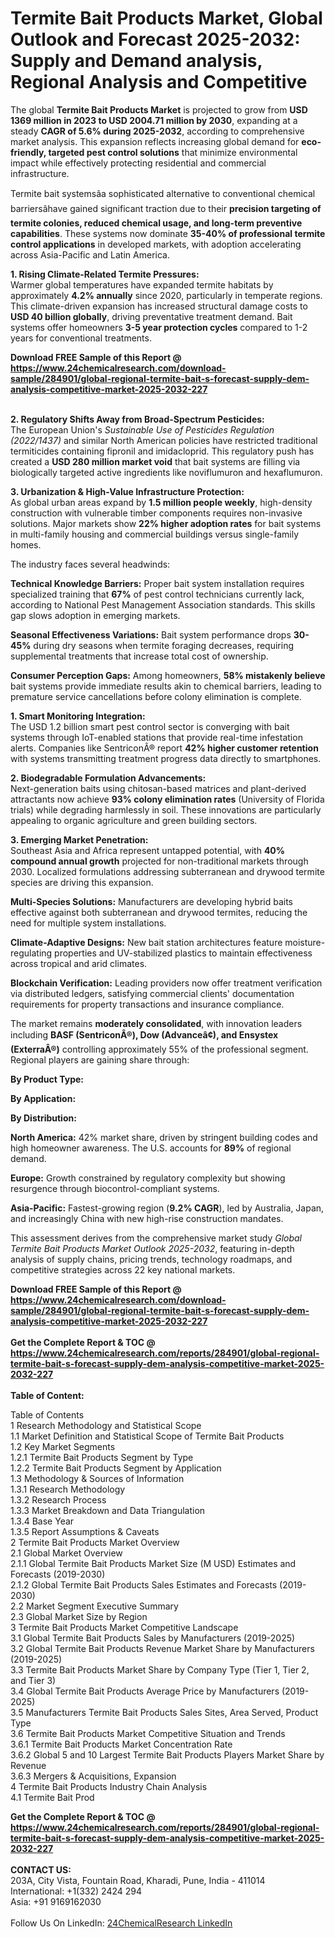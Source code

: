 <h1>Termite Bait Products Market, Global Outlook and Forecast 2025-2032: Supply and Demand analysis, Regional Analysis and Competitive</h1><p>The global <strong>Termite Bait Products Market</strong> is projected to grow from <strong>USD 1369 million in 2023 to USD 2004.71 million by 2030</strong>, expanding at a steady <strong>CAGR of 5.6% during 2025-2032</strong>, according to comprehensive market analysis. This expansion reflects increasing global demand for <strong>eco-friendly, targeted pest control solutions</strong> that minimize environmental impact while effectively protecting residential and commercial infrastructure.</p><p>Termite bait systemsâa sophisticated alternative to conventional chemical barriersâhave gained significant traction due to their <strong>precision targeting of termite colonies, reduced chemical usage, and long-term preventive capabilities</strong>. These systems now dominate <strong>35-40% of professional termite control applications</strong> in developed markets, with adoption accelerating across Asia-Pacific and Latin America.</p><p><strong>1. Rising Climate-Related Termite Pressures:</strong><br>
Warmer global temperatures have expanded termite habitats by approximately <strong>4.2% annually</strong> since 2020, particularly in temperate regions. This climate-driven expansion has increased structural damage costs to <strong>USD 40 billion globally</strong>, driving preventative treatment demand. Bait systems offer homeowners <strong>3-5 year protection cycles</strong> compared to 1-2 years for conventional treatments.</p><div><b>Download FREE Sample of this Report @ 
            <a href="https://www.24chemicalresearch.com/download-sample/284901/global-regional-termite-bait-s-forecast-supply-dem-analysis-competitive-market-2025-2032-227">
            https://www.24chemicalresearch.com/download-sample/284901/global-regional-termite-bait-s-forecast-supply-dem-analysis-competitive-market-2025-2032-227</a></b></div><br><p><strong>2. Regulatory Shifts Away from Broad-Spectrum Pesticides:</strong><br>
The European Union's <em>Sustainable Use of Pesticides Regulation (2022/1437)</em> and similar North American policies have restricted traditional termiticides containing fipronil and imidacloprid. This regulatory push has created a <strong>USD 280 million market void</strong> that bait systems are filling via biologically targeted active ingredients like noviflumuron and hexaflumuron.</p><p><strong>3. Urbanization &amp; High-Value Infrastructure Protection:</strong><br>
As global urban areas expand by <strong>1.5 million people weekly</strong>, high-density construction with vulnerable timber components requires non-invasive solutions. Major markets show <strong>22% higher adoption rates</strong> for bait systems in multi-family housing and commercial buildings versus single-family homes.</p><p>The industry faces several headwinds:</p><p><strong>Technical Knowledge Barriers:</strong> Proper bait system installation requires specialized training that <strong>67%</strong> of pest control technicians currently lack, according to National Pest Management Association standards. This skills gap slows adoption in emerging markets.</p><p><strong>Seasonal Effectiveness Variations:</strong> Bait system performance drops <strong>30-45%</strong> during dry seasons when termite foraging decreases, requiring supplemental treatments that increase total cost of ownership.</p><p><strong>Consumer Perception Gaps:</strong> Among homeowners, <strong>58% mistakenly believe</strong> bait systems provide immediate results akin to chemical barriers, leading to premature service cancellations before colony elimination is complete.</p><p><strong>1. Smart Monitoring Integration:</strong><br>
The USD 1.2 billion smart pest control sector is converging with bait systems through IoT-enabled stations that provide real-time infestation alerts. Companies like SentriconÂ® report <strong>42% higher customer retention</strong> with systems transmitting treatment progress data directly to smartphones.</p><p><strong>2. Biodegradable Formulation Advancements:</strong><br>
Next-generation baits using chitosan-based matrices and plant-derived attractants now achieve <strong>93% colony elimination rates</strong> (University of Florida trials) while degrading harmlessly in soil. These innovations are particularly appealing to organic agriculture and green building sectors.</p><p><strong>3. Emerging Market Penetration:</strong><br>
Southeast Asia and Africa represent untapped potential, with <strong>40% compound annual growth</strong> projected for non-traditional markets through 2030. Localized formulations addressing subterranean and drywood termite species are driving this expansion.</p><p><strong>Multi-Species Solutions:</strong> Manufacturers are developing hybrid baits effective against both subterranean and drywood termites, reducing the need for multiple system installations.</p><p><strong>Climate-Adaptive Designs:</strong> New bait station architectures feature moisture-regulating properties and UV-stabilized plastics to maintain effectiveness across tropical and arid climates.</p><p><strong>Blockchain Verification:</strong> Leading providers now offer treatment verification via distributed ledgers, satisfying commercial clients' documentation requirements for property transactions and insurance compliance.</p><p>The market remains <strong>moderately consolidated</strong>, with innovation leaders including <strong>BASF (SentriconÂ®), Dow (Advanceâ¢), and Ensystex (ExterraÂ®)</strong> controlling approximately 55% of the professional segment. Regional players are gaining share through:</p><p><strong>By Product Type:</strong></p><p><strong>By Application:</strong></p><p><strong>By Distribution:</strong></p><p><strong>North America:</strong> 42% market share, driven by stringent building codes and high homeowner awareness. The U.S. accounts for <strong>89%</strong> of regional demand.</p><p><strong>Europe:</strong> Growth constrained by regulatory complexity but showing resurgence through biocontrol-compliant systems.</p><p><strong>Asia-Pacific:</strong> Fastest-growing region (<strong>9.2% CAGR</strong>), led by Australia, Japan, and increasingly China with new high-rise construction mandates.</p><p>This assessment derives from the comprehensive market study <em>Global Termite Bait Products Market Outlook 2025-2032</em>, featuring in-depth analysis of supply chains, pricing trends, technology roadmaps, and competitive strategies across 22 key national markets.</p><div><b>Download FREE Sample of this Report @ 
            <a href="https://www.24chemicalresearch.com/download-sample/284901/global-regional-termite-bait-s-forecast-supply-dem-analysis-competitive-market-2025-2032-227">
            https://www.24chemicalresearch.com/download-sample/284901/global-regional-termite-bait-s-forecast-supply-dem-analysis-competitive-market-2025-2032-227</a></b></div><br><div><b>Get the Complete Report & TOC @ 
            <a href="https://www.24chemicalresearch.com/reports/284901/global-regional-termite-bait-s-forecast-supply-dem-analysis-competitive-market-2025-2032-227">
            https://www.24chemicalresearch.com/reports/284901/global-regional-termite-bait-s-forecast-supply-dem-analysis-competitive-market-2025-2032-227</a></b></div><br>
            <b>Table of Content:</b><p>Table of Contents<br />
1 Research Methodology and Statistical Scope<br />
1.1 Market Definition and Statistical Scope of Termite Bait Products<br />
1.2 Key Market Segments<br />
1.2.1 Termite Bait Products Segment by Type<br />
1.2.2 Termite Bait Products Segment by Application<br />
1.3 Methodology & Sources of Information<br />
1.3.1 Research Methodology<br />
1.3.2 Research Process<br />
1.3.3 Market Breakdown and Data Triangulation<br />
1.3.4 Base Year<br />
1.3.5 Report Assumptions & Caveats<br />
2 Termite Bait Products Market Overview<br />
2.1 Global Market Overview<br />
2.1.1 Global Termite Bait Products Market Size (M USD) Estimates and Forecasts (2019-2030)<br />
2.1.2 Global Termite Bait Products Sales Estimates and Forecasts (2019-2030)<br />
2.2 Market Segment Executive Summary<br />
2.3 Global Market Size by Region<br />
3 Termite Bait Products Market Competitive Landscape<br />
3.1 Global Termite Bait Products Sales by Manufacturers (2019-2025)<br />
3.2 Global Termite Bait Products Revenue Market Share by Manufacturers (2019-2025)<br />
3.3 Termite Bait Products Market Share by Company Type (Tier 1, Tier 2, and Tier 3)<br />
3.4 Global Termite Bait Products Average Price by Manufacturers (2019-2025)<br />
3.5 Manufacturers Termite Bait Products Sales Sites, Area Served, Product Type<br />
3.6 Termite Bait Products Market Competitive Situation and Trends<br />
3.6.1 Termite Bait Products Market Concentration Rate<br />
3.6.2 Global 5 and 10 Largest Termite Bait Products Players Market Share by Revenue<br />
3.6.3 Mergers & Acquisitions, Expansion<br />
4 Termite Bait Products Industry Chain Analysis<br />
4.1 Termite Bait Prod</p><div><b>Get the Complete Report & TOC @ 
            <a href="https://www.24chemicalresearch.com/reports/284901/global-regional-termite-bait-s-forecast-supply-dem-analysis-competitive-market-2025-2032-227">
            https://www.24chemicalresearch.com/reports/284901/global-regional-termite-bait-s-forecast-supply-dem-analysis-competitive-market-2025-2032-227</a></b></div><br><b>CONTACT US:</b><br>
            203A, City Vista, Fountain Road, Kharadi, Pune, India - 411014<br>
            International: +1(332) 2424 294<br>
            Asia: +91 9169162030 <br><br>
            Follow Us On LinkedIn: <a href="https://www.linkedin.com/company/24chemicalresearch/">24ChemicalResearch LinkedIn</a>